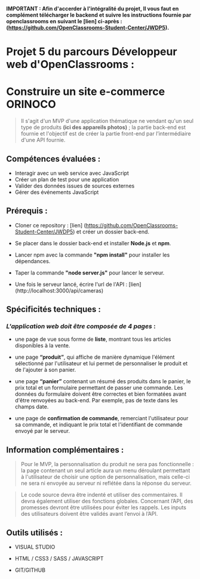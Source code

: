 **IMPORTANT : Afin d'accerder à l'intégralité du projet, Il vous faut en complément télécharger le __backend__ et suivre les instructions fournie par openclassrooms en suivant le [lien] ci-après : (https://github.com/OpenClassrooms-Student-Center/JWDP5).**


# Projet 5 du parcours Développeur web d'OpenClassrooms : 
# Construire un site e-commerce ORINOCO

>Il s'agit d'un MVP d'une application thématique ne vendant qu'un seul type de produits **(ici des appareils photos)** ; la partie back-end est fournie et l'objectif est de créer la partie front-end par l’intermédiaire d'une API fournie. 

## Compétences évaluées :

- Interagir avec un web service avec JavaScript
- Créer un plan de test pour une application
- Valider des données issues de sources externes
- Gérer des événements JavaScript


## Prérequis :

- Cloner ce repository : [lien] (https://github.com/OpenClassrooms-Student-Center/JWDP5) et créer un dossier back-end.

- Se placer dans le dossier back-end et installer **Node.js** et **npm**.

- Lancer npm avec la commande **"npm install"** pour installer les dépendances.

- Taper la commande **"node server.js"** pour lancer le serveur.

- Une fois le serveur lancé, écrire l'url de l'API : [lien] (http://localhost:3000/api/cameras)


## Spécificités techniques :

### _L'application web doit être composée de 4 pages_ :

- une page de vue sous forme de **liste**, montrant tous les articles disponibles à la vente.

- une page **“produit”**, qui affiche de manière dynamique l'élément sélectionné par l'utilisateur et lui permet de personnaliser le produit et de l'ajouter à son panier.

- une page **“panier”** contenant un résumé des produits dans le panier, le prix total et un formulaire permettant de passer une commande. Les données du formulaire doivent être correctes et bien formatées avant d'être renvoyées au back-end. Par exemple, pas de texte dans les champs date.

- une page de **confirmation de commande**, remerciant l'utilisateur pour sa commande, et indiquant le prix total et l'identifiant de commande envoyé par le serveur.


## Information complémentaires : 

>Pour le MVP, la personnalisation du produit ne sera pas fonctionnelle : la page contenant un seul article aura un menu déroulant permettant à l'utilisateur de choisir une option de personnalisation, mais celle-ci ne sera ni envoyée au serveur ni reflétée dans la réponse du serveur.

> Le code source devra être indenté et utiliser des commentaires. Il devra également utiliser des fonctions globales.
Concernant l’API, des promesses devront être utilisées pour éviter les rappels.
Les inputs des utilisateurs doivent être validés avant l’envoi à l’API.


## Outils utilisés :

- VISUAL STUDIO

- HTML / CSS3 / SASS / JAVASCRIPT

- GIT/GITHUB


